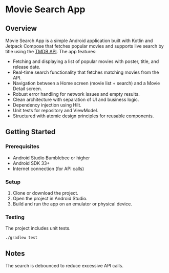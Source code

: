 # Movie Search App

## Overview

Movie Search App is a simple Android application built with Kotlin and Jetpack Compose that fetches popular movies and supports live search by title using the [TMDB API](https://www.themoviedb.org/documentation/api). The app features:

- Fetching and displaying a list of popular movies with poster, title, and release date.
- Real-time search functionality that fetches matching movies from the API.
- Navigation between a Home screen (movie list + search) and a Movie Detail screen.
- Robust error handling for network issues and empty results.
- Clean architecture with separation of UI and business logic.
- Dependency injection using Hilt.
- Unit tests for repository and ViewModel.
- Structured with atomic design principles for reusable components.

## Getting Started

### Prerequisites

- Android Studio Bumblebee or higher
- Android SDK 33+
- Internet connection (for API calls)

### Setup

1. Clone or download the project.
2. Open the project in Android Studio.
3. Build and run the app on an emulator or physical device.


### Testing

The project includes unit tests.

```
./gradlew test
```

## Notes

The search is debounced to reduce excessive API calls.